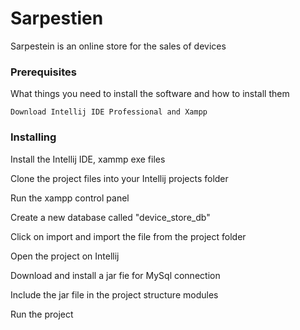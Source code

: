   # Sarpestien

  Sarpestein is an online store for the sales of devices

  ### Prerequisites

  What things you need to install the software and how to install them

  ```
  Download Intellij IDE Professional and Xampp
  ```

  ### Installing

  Install the Intellij IDE, xammp exe files

  Clone the project files into your Intellij projects folder

  Run the xampp control panel

  Create a new database called "device_store_db"

  Click on import and import the file from the  project folder

  Open the project on Intellij

  Download and install a jar fie for MySql connection

  Include the jar file in the project structure modules

  Run the project
